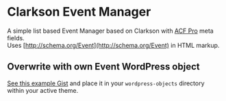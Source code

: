 # Clarkson Event Manager

A simple list based Event Manager based on Clarkson with [ACF Pro](https://www.advancedcustomfields.com/pro/) meta fields.  
Uses [http://schema.org/Event](http://schema.org/Event) in HTML markup.

## Overwrite with own Event WordPress object
[See this example Gist](https://gist.github.com/jmslbam/ebd523793e14787ecb957691ae79c9e2) and place it in your `wordpress-objects` directory within your active theme.